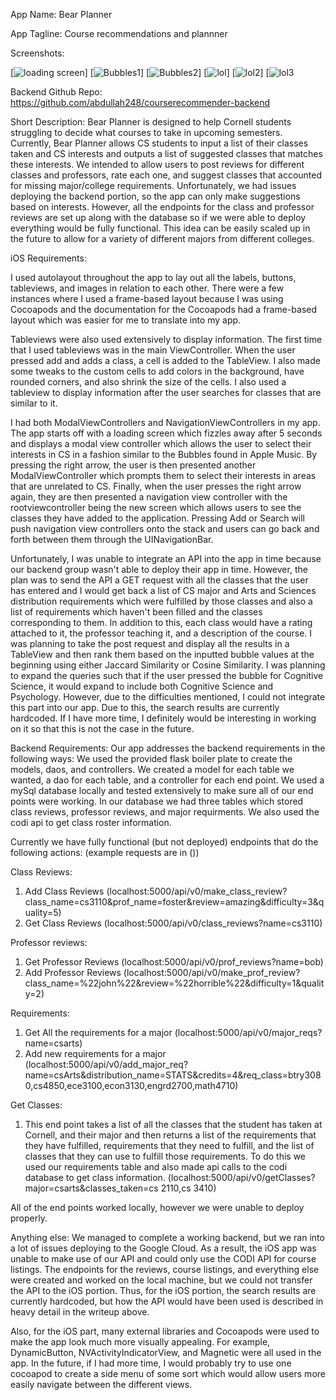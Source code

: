 App Name: Bear Planner

App Tagline: Course recommendations and plannner 

Screenshots:

[![loading screen](https://i.imgur.com/YRb51LL.png)]
[![Bubbles1](https://i.imgur.com/lXtSzt7.png)]
[![Bubbles2](https://i.imgur.com/yAwFtWb.png)]
[![lol](https://i.imgur.com/R03uJbh.png)]
[![lol2](https://i.imgur.com/Ph3oH8j.png)]
[![lol3](https://i.imgur.com/ZE6GC3y.png)

Backend Github Repo: https://github.com/abdullah248/courserecommender-backend

Short Description: Bear Planner is designed to help Cornell students struggling to decide what courses to take in upcoming semesters. Currently, Bear Planner allows CS students to input a list of their classes taken and CS interests and outputs a list of suggested classes that matches these interests. We intended to allow users to post reviews for different classes and professors, rate each one, and suggest classes that accounted for missing major/college requirements. Unfortunately, we had issues deploying the backend portion, so the app can only make suggestions based on interests. However, all the endpoints for the class and professor reviews are set up along with the database so if we were able to deploy everything would be fully functional. This idea can be easily scaled up in the future to allow for a variety of different majors from different colleges.

iOS Requirements:

I used autolayout throughout the app to lay out all the labels, buttons, tableviews, and images in relation to each other. There were a few instances where I used a frame-based layout because I was using Cocoapods and the documentation for the Cocoapods had a frame-based layout which was easier for me to translate into my app. 

Tableviews were also used extensively to display information. The first time that I used tableviews was in the main ViewController. When the user pressed add and adds a class, a cell is added to the TableView. I also made some tweaks to the custom cells to add colors in the background, have rounded corners, and also shrink the size of the cells. I also used a tableview to display information after the user searches for classes that are similar to it. 

I had both ModalViewControllers and NavigationViewControllers in my app. The app starts off with a loading screen which fizzles away after 5 seconds and displays a modal view controller which allows the user to select their interests in CS in a fashion similar to the Bubbles found in Apple Music. By pressing the right arrow, the user is then presented another ModalViewController which prompts them to select their interests in areas that are unrelated to CS. Finally, when the user presses the right arrow again, they are then presented a navigation view controller with the rootviewcontroller being the new screen which allows users to see the classes they have added to the application. Pressing Add or Search will push navigation view controllers onto the stack and users can go back and forth between them through the UINavigationBar.

Unfortunately, I was unable to integrate an API into the app in time because our backend group wasn't able to deploy their app in time. However, the plan was to send the API a GET request with all the classes that the user has entered and I would get back a list of CS major and Arts and Sciences distribution requirements which were fulfilled by those classes and also a list of requirements which haven't been filled and the classes corresponding to them. In addition to this, each class would have a rating attached to it, the professor teaching it, and a description of the course. I was planning to take the post request and display all the results in a TableView and then rank them based on the inputted bubble values at the beginning using either Jaccard Similarity or Cosine Similarity. I was planning to expand the queries such that if the user pressed the bubble for Cognitive Science, it would expand to include both Cognitive Science and Psychology. However, due to the difficulties mentioned, I could not integrate this part into our app. Due to this, the search results are currently hardcoded. If I have more time, I definitely would be interesting in working on it so that this is not the case in the future. 


Backend Requirements: 
Our app addresses the backend requirements in the following ways: We used the provided flask boiler plate
to create the models, daos, and controllers. We created a model for each table we wanted, a dao for each table, and a controller for each end point. We used a mySql database locally and tested extensively to make sure all of our end points were working. In our database we had three tables which stored class reviews, professor reviews, and major requirments. We also used the codi api to get class roster information.

Currently we have fully functional (but not deployed) endpoints that do the following actions: (example requests are in ())

Class Reviews:
1. Add Class Reviews (localhost:5000/api/v0/make_class_review?class_name=cs3110&prof_name=foster&review=amazing&difficulty=3&quality=5)
2. Get Class Reviews (localhost:5000/api/v0/class_reviews?name=cs3110)

Professor reviews:
1. Get Professor Reviews (localhost:5000/api/v0/prof_reviews?name=bob)
2. Add Professor Reviews (localhost:5000/api/v0/make_prof_review?class_name=%22john%22&review=%22horrible%22&difficulty=1&quality=2)

Requirements:
1. Get All the requirements for a major (localhost:5000/api/v0/major_reqs?name=csarts)
2. Add new requirements for a major (localhost:5000/api/v0/add_major_req?name=csArts&distribution_name=STATS&credits=4&req_class=btry3080,cs4850,ece3100,econ3130,engrd2700,math4710)


Get Classes:
1. This end point takes a list of all the classes that the student has taken at Cornell, and their major and then returns a list of the requirements that they have fulfilled, requirements that they need to fulfill, and the list of classes that they can use to fulfill those requirements. To do this we used our requirements table and also made api calls to the codi database to get class information.  (localhost:5000/api/v0/getClasses?major=csarts&classes_taken=cs 2110,cs 3410)

All of the end points worked locally, however we were unable to deploy properly.


Anything else: We managed to complete a working backend, but we ran into a lot of issues deploying to the Google Cloud. As a result, the iOS app was unable to make use of our API and could only use the CODI API for course listings. The endpoints for the reviews, course listings, and everything else were created and worked on the local machine, but we could not transfer the API to the iOS portion. Thus, for the iOS portion, the search results are currently hardcoded, but how the API would have been used is described in heavy detail in the writeup above. 

Also, for the iOS part, many external libraries and Cocoapods were used to make the app look much more visually appealing. For example, DynamicButton, NVActivityIndicatorView, and Magnetic were all used in the app. In the future, if I had more time, I would probably try to use one cocoapod to create a side menu of some sort which would allow users more easily navigate between the different views.


